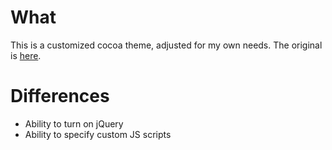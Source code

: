 # What
This is a customized cocoa theme, adjusted for my own needs. The original is [here](https://github.com/nishanths/cocoa-hugo-theme).

# Differences
- Ability to turn on jQuery
- Ability to specify custom JS scripts
